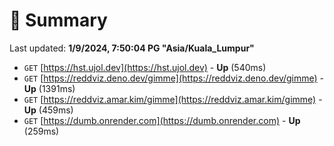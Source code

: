 # 📖 Summary
Last updated: **1/9/2024, 7:50:04 PG "Asia/Kuala_Lumpur"**

- `GET` [https://hst.ujol.dev](https://hst.ujol.dev) - **Up** (540ms)
- `GET` [https://reddviz.deno.dev/gimme](https://reddviz.deno.dev/gimme) - **Up** (1391ms)
- `GET` [https://reddviz.amar.kim/gimme](https://reddviz.amar.kim/gimme) - **Up** (459ms)
- `GET` [https://dumb.onrender.com](https://dumb.onrender.com) - **Up** (259ms)
